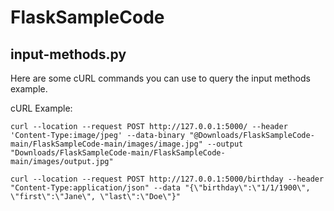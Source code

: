 # FlaskSampleCode


## input-methods.py
Here are some cURL commands you can use to query the input methods example.

cURL Example: 
```{bash}
curl --location --request POST http://127.0.0.1:5000/ --header 'Content-Type:image/jpeg' --data-binary "@Downloads/FlaskSampleCode-main/FlaskSampleCode-main/images/image.jpg" --output "Downloads/FlaskSampleCode-main/FlaskSampleCode-main/images/output.jpg"
```

```{bash}
curl --location --request POST http://127.0.0.1:5000/birthday --header "Content-Type:application/json" --data "{\"birthday\":\"1/1/1900\", \"first\":\"Jane\", \"last\":\"Doe\"}"
```
